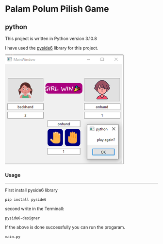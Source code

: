 # Palam Polum Pilish Game





## python


This project is written in Python version 3.10.8

I have used the [pyside6](https://pypi.org/project/PySide/) library for this project.


![screenshot](pic\Untitled.png)





### **Usage**
---

First install pyside6 library
 ```
pip install pyside6
 ```
second write in the Terminall:
 ```
 pyside6-designer
 ```
 If the above is done successfully you can run the progaram.
  ```
main.py
   ```